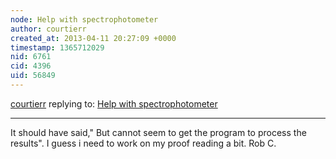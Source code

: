 ```yaml
---
node: Help with spectrophotometer
author: courtierr
created_at: 2013-04-11 20:27:09 +0000
timestamp: 1365712029
nid: 6761
cid: 4396
uid: 56849
---
```




[courtierr](../profile/courtierr) replying to: [Help with spectrophotometer](../notes/filipsyssz/4-10-2013/help-spectrophotometer)

----
It should have said," But cannot seem to get the program to process the results".
I guess i need to work on my proof reading a bit.
Rob C.